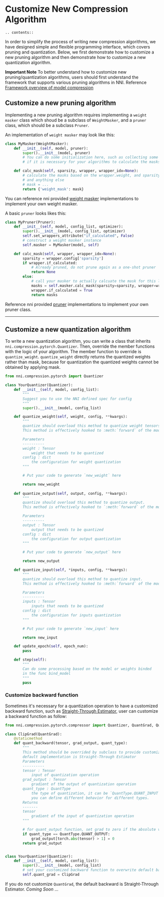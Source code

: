 # Customize New Compression Algorithm

```eval_rst
.. contents::
```

In order to simplify the process of writing new compression algorithms, we have designed simple and flexible programming interface, which covers pruning and quantization. Below, we first demonstrate how to customize a new pruning algorithm and then demonstrate how to customize a new quantization algorithm.

**Important Note** To better understand how to customize new pruning/quantization algorithms, users should first understand the framework that supports various pruning algorithms in NNI. Reference [Framework overview of model compression](https://nni.readthedocs.io/en/latest/Compression/Framework.html)


## Customize a new pruning algorithm

Implementing a new pruning algorithm requires implementing a `weight masker` class which shoud be a subclass of `WeightMasker`, and a `pruner` class, which should be a subclass `Pruner`.

An implementation of `weight masker` may look like this:

```python
class MyMasker(WeightMasker):
    def __init__(self, model, pruner):
        super().__init__(model, pruner)
        # You can do some initialization here, such as collecting some statistics data
        # if it is necessary for your algorithms to calculate the masks.

    def calc_mask(self, sparsity, wrapper, wrapper_idx=None):
        # calculate the masks based on the wrapper.weight, and sparsity, 
        # and anything else
        # mask = ...
        return {'weight_mask': mask}
```

You can reference nni provided [weight masker](https://github.com/microsoft/nni/blob/v1.9/src/sdk/pynni/nni/compression/pytorch/pruning/structured_pruning.py) implementations to implement your own weight masker.

A basic `pruner` looks likes this:

```python
class MyPruner(Pruner):
    def __init__(self, model, config_list, optimizer):
        super().__init__(model, config_list, optimizer)
        self.set_wrappers_attribute("if_calculated", False)
        # construct a weight masker instance
        self.masker = MyMasker(model, self)

    def calc_mask(self, wrapper, wrapper_idx=None):
        sparsity = wrapper.config['sparsity']
        if wrapper.if_calculated:
            # Already pruned, do not prune again as a one-shot pruner
            return None
        else:
            # call your masker to actually calcuate the mask for this layer
            masks = self.masker.calc_mask(sparsity=sparsity, wrapper=wrapper, wrapper_idx=wrapper_idx)
            wrapper.if_calculated = True
            return masks

```

Reference nni provided [pruner](https://github.com/microsoft/nni/blob/v1.9/src/sdk/pynni/nni/compression/pytorch/pruning/one_shot.py) implementations to implement your own pruner class.


***

## Customize a new quantization algorithm

To write a new quantization algorithm, you can write a class that inherits `nni.compression.pytorch.Quantizer`. Then, override the member functions with the logic of your algorithm. The member function to override is `quantize_weight`. `quantize_weight` directly returns the quantized weights rather than mask, because for quantization the quantized weights cannot be obtained by applying mask.

```python
from nni.compression.pytorch import Quantizer

class YourQuantizer(Quantizer):
    def __init__(self, model, config_list):
        """
        Suggest you to use the NNI defined spec for config
        """
        super().__init__(model, config_list)

    def quantize_weight(self, weight, config, **kwargs):
        """
        quantize should overload this method to quantize weight tensors.
        This method is effectively hooked to :meth:`forward` of the model.

        Parameters
        ----------
        weight : Tensor
            weight that needs to be quantized
        config : dict
            the configuration for weight quantization
        """

        # Put your code to generate `new_weight` here

        return new_weight
    
    def quantize_output(self, output, config, **kwargs):
        """
        quantize should overload this method to quantize output.
        This method is effectively hooked to `:meth:`forward` of the model.

        Parameters
        ----------
        output : Tensor
            output that needs to be quantized
        config : dict
            the configuration for output quantization
        """

        # Put your code to generate `new_output` here

        return new_output

    def quantize_input(self, *inputs, config, **kwargs):
        """
        quantize should overload this method to quantize input.
        This method is effectively hooked to :meth:`forward` of the model.

        Parameters
        ----------
        inputs : Tensor
            inputs that needs to be quantized
        config : dict
            the configuration for inputs quantization
        """

        # Put your code to generate `new_input` here

        return new_input

    def update_epoch(self, epoch_num):
        pass

    def step(self):
        """
        Can do some processing based on the model or weights binded
        in the func bind_model
        """
        pass
```

### Customize backward function

Sometimes it's necessary for a quantization operation to have a customized backward function, such as [Straight-Through Estimator](https://stackoverflow.com/questions/38361314/the-concept-of-straight-through-estimator-ste), user can customize a backward function as follow:

```python
from nni.compression.pytorch.compressor import Quantizer, QuantGrad, QuantType

class ClipGrad(QuantGrad):
    @staticmethod
    def quant_backward(tensor, grad_output, quant_type):
        """
        This method should be overrided by subclass to provide customized backward function,
        default implementation is Straight-Through Estimator
        Parameters
        ----------
        tensor : Tensor
            input of quantization operation
        grad_output : Tensor
            gradient of the output of quantization operation
        quant_type : QuantType
            the type of quantization, it can be `QuantType.QUANT_INPUT`, `QuantType.QUANT_WEIGHT`, `QuantType.QUANT_OUTPUT`,
            you can define different behavior for different types.
        Returns
        -------
        tensor
            gradient of the input of quantization operation
        """

        # for quant_output function, set grad to zero if the absolute value of tensor is larger than 1
        if quant_type == QuantType.QUANT_OUTPUT: 
            grad_output[torch.abs(tensor) > 1] = 0
        return grad_output


class YourQuantizer(Quantizer):
    def __init__(self, model, config_list):
        super().__init__(model, config_list)
        # set your customized backward function to overwrite default backward function
        self.quant_grad = ClipGrad

```

If you do not customize `QuantGrad`, the default backward is Straight-Through Estimator. 
_Coming Soon_ ...
